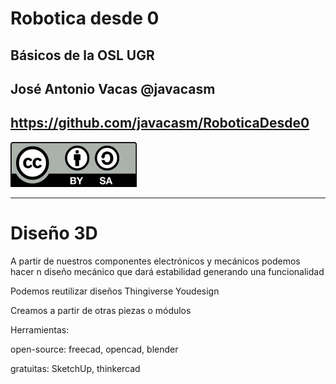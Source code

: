 # Robotica desde 0

## Básicos de la OSL UGR

## José Antonio Vacas  @javacasm

## https://github.com/javacasm/RoboticaDesde0


![licencia CC](./images/Licencia_CC.png)

* * *
# Diseño 3D

A partir de nuestros componentes electrónicos y mecánicos podemos hacer n diseño mecánico que dará estabilidad generando una funcionalidad

Podemos reutilizar diseños Thingiverse Youdesign

Creamos a partir de otras piezas o módulos

Herramientas:

open-source: freecad, opencad, blender

gratuitas: SketchUp, thinkercad
